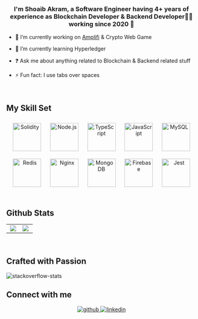 
### <div align="center">I'm Shoaib Akram, a Software Engineer having 4+ years of experience as Blockchain Developer & Backend Developer👨‍💻 working since 2020 🚀</div>  
  

- 🔭 I’m currently working on [Amplifi](https://app.amplifi.fi/) & Crypto Web Game  
  

- 🌱 I’m currently learning Hyperledger  
  

- ❓ Ask me about anything related to Blockchain & Backend related stuff  
  

- ⚡ Fun fact: I use tabs over spaces  
  

<br/>  


## My Skill Set  
<div align="center">  
<a href="https://soliditylang.org/" target="_blank"><img style="margin: 10px" src="https://camo.githubusercontent.com/e314ae0bc4aa8f1261feca139468124f082c36ef7be4c12a2a0e0b3772b6a5c2/68747470733a2f2f736b696c6c69636f6e732e6465762f69636f6e733f693d736f6c6964697479" alt="Solidity" height="75" /></a>  
<a href="https://nodejs.org/" target="_blank"><img style="margin: 10px" src="https://profilinator.rishav.dev/skills-assets/nodejs-original-wordmark.svg" alt="Node.js" height="75" /></a>  
<a href="https://www.typescriptlang.org/" target="_blank"><img style="margin: 10px" src="https://profilinator.rishav.dev/skills-assets/typescript-original.svg" alt="TypeScript" height="75" /></a>  
<a href="https://www.javascript.com/" target="_blank"><img style="margin: 10px" src="https://profilinator.rishav.dev/skills-assets/javascript-original.svg" alt="JavaScript" height="75" /></a>  
<a href="https://www.mysql.com/" target="_blank"><img style="margin: 10px" src="https://profilinator.rishav.dev/skills-assets/mysql-original-wordmark.svg" alt="MySQL" height="75" /></a>  
<a href="https://redis.io/" target="_blank"><img style="margin: 10px" src="https://profilinator.rishav.dev/skills-assets/redis-original-wordmark.svg" alt="Redis" height="75" /></a>  
<a href="https://www.nginx.com/" target="_blank"><img style="margin: 10px" src="https://profilinator.rishav.dev/skills-assets/nginx-original.svg" alt="Nginx" height="75" /></a>  
<a href="https://www.mongodb.com/" target="_blank"><img style="margin: 10px" src="https://profilinator.rishav.dev/skills-assets/mongodb-original-wordmark.svg" alt="MongoDB" height="75" /></a>  
<a href="https://firebase.google.com/" target="_blank"><img style="margin: 10px" src="https://profilinator.rishav.dev/skills-assets/firebase.png" alt="Firebase" height="75" /></a>  
<a href="https://www.jestjs.io/" target="_blank"><img style="margin: 10px" src="https://profilinator.rishav.dev/skills-assets/jest.svg" alt="Jest" height="75" /></a>  

</div>  

<br/>  


## Github Stats  
<table><tr><td valign="top" width="50%">

<div align="center"><img src="https://github-stats-pink-two.vercel.app/api?username=shoaibakram01&show_icons=true&count_private=true&hide_border=true&theme=prussian&show=reviews,discussions_started,discussions_answered,prs_merged,prs_merged_percentage&include_all_commits=true" align="center" /></div>

</td><td valign="top" width="50%">

<img src="https://github-stats-pink-two.vercel.app/api/top-langs/?username=shoaibakram01&hide_border=true&layout=compact&theme=prussian&langs_count=15" align="left" />

</td></tr></table>  

<br/> 

## Crafted with Passion 
![stackoverflow-stats](https://github-stackoverflow-readme.vercel.app/?userId=18122328)
<br/>  

## Connect with me  
<div align="center">
<a href="https://github.com/shoaibakram01" target="_blank">
<img src=https://img.shields.io/badge/github-%2324292e.svg?&style=for-the-badge&logo=github&logoColor=white alt=github style="margin-bottom: 5px;" />
</a>
<a href="https://linkedin.com/in/shoaibakram909" target="_blank">
<img src=https://img.shields.io/badge/linkedin-%231E77B5.svg?&style=for-the-badge&logo=linkedin&logoColor=white alt=linkedin style="margin-bottom: 5px;" />
</a>  
</div>  
  

<br/>  

<div align="center"></div>
<br />
